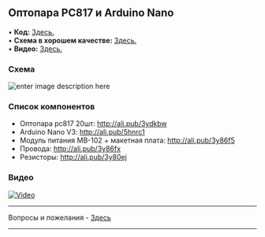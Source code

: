 ## Оптопара PC817 и Arduino Nano

• **Код:** [Здесь.](/all_here/089/code.txt)  
• **Схема в хорошем качестве:** [Здесь.](https://i.imgur.com/DQHIJDk.jpg)  
• **Видео:** [Здесь.](https://youtu.be/Qj6u54ZIWvw)  

### Схема
![enter image description here](https://i.imgur.com/DQHIJDk.jpg)

### Список компонентов
- Оптопара pc817 20шт: http://ali.pub/3ydkbw
- Arduino Nano V3: http://ali.pub/5hnrc1
- Модуль питания MB-102 + макетная плата: http://ali.pub/3y86f5
- Провода: http://ali.pub/3y86fx
- Резисторы: http://ali.pub/3y80ej

### Видео
[![Video](https://img.youtube.com/vi/Qj6u54ZIWvw/maxresdefault.jpg)](https://youtu.be/Qj6u54ZIWvw)

---

Вопросы и пожелания - [Здесь](https://www.youtube.com/c/Bytevideo/)

---
